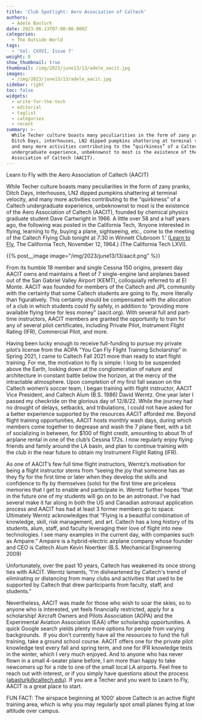 ```yaml
---
title: 'Club Spotlight: Aero Association of Caltech'
authors:
  - Adele Basturk
date: 2023-06-13T07:00:00.000Z
categories:
  - The Outside World
tags:
  - 'Vol. CXXVI, Issue 7'
weight: 0
show_thumbnail: true
thumbnail: /img/2023/june13/13/adele_aacit.jpg
images:
  - /img/2023/june13/13/adele_aacit.jpg
sidebar: right
toc: false
widgets:
  - write-for-the-tech
  - editorial
  - taglist
  - categories
  - recent
summary: >-
  While Techer culture boasts many peculiarities in the form of zany pranks,
  Ditch Days, interhouses, LN2 dipped pumpkins shattering at terminal velocity,
  and many more activities contributing to the “quirkiness” of a Caltech
  undergraduate experience, unbeknownst to most is the existence of the Aero
  Association of Caltech (AACIT).
---
```


Learn to Fly with the Aero Association of Caltech (AACIT)

While Techer culture boasts many peculiarities in the form of zany pranks, Ditch Days, interhouses, LN2 dipped pumpkins shattering at terminal velocity, and many more activities contributing to the “quirkiness” of a Caltech undergraduate experience, unbeknownst to most is the existence of the Aero Association of Caltech (AACIT), founded by chemical physics graduate student Dave Cartwright in 1966. A little over 58 and a half years ago, the following was posted in the California Tech, ‘Anyone interested in flying, learning to fly, buying a plane, sightseeing, etc., come to the meeting of the Caltech Flying Club tonight at 7:30 in Winnett Clubroom 1.’ ([Learn to Fly](http://caltechcampuspubs.library.caltech.edu/639/1/1964_11_12_66_08.pdf), The California Tech, November 12, 1964.) (The California Tech LXVI). 

{{% post__image image="/img/2023/june13/13/aacit.png" %}}

From its humble 18 member and single Cessna 150 origins, present day AACIT owns and maintains a fleet of 7 single-engine land airplanes based out of the San Gabriel Valley Airport (KEMT), colloquially referred to at El Monte. AACIT was founded for members of the Caltech and JPL community with the certainty that some Caltech students are going to fly, more literally than figuratively. This certainty should be compensated with the allocation of a club in which students could fly safely, in addition to “providing more available flying time for less money” (aacit.org). With several full and part-time instructors, AACIT members are granted the opportunity to train for any of several pilot certificates, including Private Pilot, Instrument Flight Rating (IFR), Commercial Pilot, and more.

Having been lucky enough to receive full-funding to pursue my private pilot’s license from the AOPA “You Can Fly Flight Training Scholarship” in Spring 2021, I came to Caltech Fall 2021 more than ready to start flight training. For me, the motivation to fly is simple: I long to be suspended above the Earth, looking down at the conglomeration of nature and architecture in constant battle below the horizon, at the mercy of the intractable atmosphere. Upon completion of my first fall season on the Caltech women’s soccer team, I began training with flight instructor, AACIT Vice President, and Caltech Alum (B.S. 1986) David Werntz. One year later I passed my checkride on the glorious day of 12/8/22. While the journey had no drought of delays, setbacks, and tribulations, I could not have asked for a better experience supported by the resources AACIT afforded me. Beyond flight training opportunities, AACIT hosts monthly wash days, during which members come together to degrease and wash the 7 plane fleet, with a bit of socializing in between, for $100 of flight credit, amounting to about 1h of airplane rental in one of the club’s Cessna 172s. I now regularly enjoy flying friends and family around the LA basin, and plan to continue training with the club in the near future to obtain my Instrument Flight Rating (IFR).

As one of AACIT’s few full time flight instructors, Werntz’s motivation for being a flight instructor stems from “seeing the joy that someone has as they fly for the first time or later when they develop the skills and confidence to fly by themselves (solo) for the first time are priceless memories that I get to enable and participate in. Werntz further hopes “that in the future one of my students will go on to be an astronaut. I've had several make it far along in both the US and Canadian astronaut application process and AACIT has had at least 3 former members go to space. Ultimately Werntz acknowledges that “Flying is a beautiful combination of knowledge, skill, risk management, and art. Caltech has a long history of its students, alum, staff, and faculty leveraging their love of flight into new technologies. I see many examples in the current day, with companies such as Ampaire.” Ampaire is a hybrid-electric airplane company whose founder and CEO is Caltech Alum Kevin Noertker (B.S. Mechanical Engineering 2009)

Unfortunately, over the past 10 years, Caltech has weakened its once strong ties with AACIT. Werntz laments, “I'm disheartened by Caltech's trend of eliminating or distancing from many clubs and activities that used to be supported by Caltech that drew participants from faculty, staff, and students.” 

Nevertheless, AACIT was made for those who wish to soar the skies, so to anyone who is interested, yet feels financially restricted, apply for a scholarship! Aircraft Owners and Pilots Association (AOPA) and the Experimental Aviation Association (EAA) offer scholarship opportunities. A quick Google search yields plenty more options for people from varying backgrounds.  If you don’t currently have all the resources to fund the full training, take a ground school course. AACIT offers one for the private pilot knowledge test every fall and spring term, and one for IFR knowledge tests in the winter, which I very much enjoyed. And to anyone who has never flown in a small 4-seater plane before, I am more than happy to take newcomers up for a ride to one of the small local LA airports. Feel free to reach out with interest, or if you simply have questions about the process ([abasturk@caltech.edu](mailto:abasturk@caltech.edu)). If you are a Techer and you want to Learn to Fly, AACIT is a great place to start.

FUN FACT: The airspace beginning at 1000’ above Caltech is an active flight training area, which is why you may regularly spot small planes flying at low altitude over campus.
